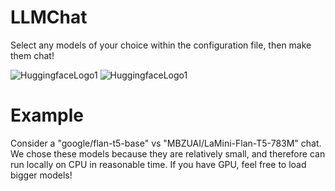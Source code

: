 # LLMChat
Select any models of your choice within the configuration file, then make them chat!


![HuggingfaceLogo1](https://github.com/giuliofilippi/LLMChat/assets/54779477/c6d5589a-a69f-4ebe-8ebe-d0d87c6ec273)
![HuggingfaceLogo1](https://github.com/giuliofilippi/LLMChat/assets/54779477/10406fcb-3666-4956-af78-2ab0daa9d4eb)



# Example
Consider a "google/flan-t5-base" vs "MBZUAI/LaMini-Flan-T5-783M" chat. We chose these models because they are relatively small, and therefore can run locally on CPU in reasonable time. If you have GPU, feel free to load bigger models!
